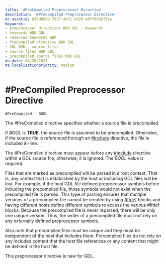 ```yaml
---
title: '#PreCompiled Preprocessor Directive'
description: '#PreCompiled Preprocessor Directive'
ms.assetid: 639db56d-7677-4d21-8329-a0f35d68151e
keywords:
- preprocessor directives WDK GDL , keywords
- keywords WDK GDL
- reserved keywords WDK
- PreCompiled directive WDK GDL
- GDL WDK , source files
- source files WDK GDL
- precompiled source files WDK GDL
ms.date: 04/20/2017
ms.localizationpriority: medium
---
```


# \#PreCompiled Preprocessor Directive


```GDL
#PreCompiled:  BOOL
```

The \#PreCompiled directive specifies whether a source file is precompiled.

If *BOOL* is **TRUE**, the source file is assumed to be precompiled. Otherwise, if the source file is referenced through an [\#Include](-include-preprocessor-directive.md) directive, the file is included in-line.

The \#PreCompiled directive must appear before any [\#Include](-include-preprocessor-directive.md) directive within a GDL source file; otherwise, it is ignored. The *BOOL* value is required.

Files that are marked as precompiled will be parsed in a root context. That is, any context that is established by the host or including GDL files will be lost. For example, if the host GDL file defined preprocessor symbols before including the precompiled file, those symbols would not exist when the precompiled file is parsed. This type of parsing ensures that multiple versions of a precompiled file cannot be created by using [\#Ifdef](-ifdef-conditional-preprocessor-directive.md) blocks and having different hosts define different symbols to access the various \#Ifdef blocks. Because the precompiled file is never reparsed, there will be only one unique version. Thus, the writer of a precompiled file must not rely on any externally defined preprocessor symbols.

Also note that precompiled files must be unique and they must be independent of the host that includes them. Precompiled files do not rely on any included content that the host file references or any content that might be defined in the host file.

This preprocessor directive is new for GDL.
